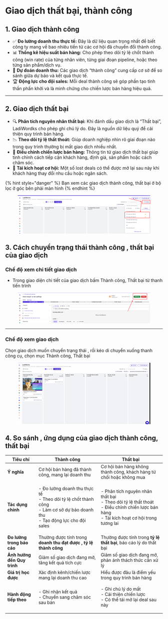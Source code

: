 # Giao dịch thất bại, thành công

## 1. Giao dịch thành công&#x20;

* ✅ **Đo lường doanh thu thực tế:** Đây là dữ liệu quan trọng nhất để biết công ty mang về bao nhiêu tiền từ các cơ hội đã chuyển đổi thành công.
* 📊 **Thống kê hiệu suất bán hàng:** Cho phép theo dõi tỷ lệ chốt thành công (win rate) của từng nhân viên, từng giai đoạn pipeline, hoặc theo từng sản phẩm/dịch vụ.
* 🔮 **Dự đoán doanh thu:** Các giao dịch “thành công” cung cấp cơ sở để so sánh giữa dự báo  và kết quả thực tế.
* 🏆 **Động lực cho đội sales:** Mỗi deal thành công sẽ góp phần tạo tinh thần phấn khởi và là minh chứng cho chiến lược bán hàng hiệu quả.

***

## 2. Giao dịch thất bại

* 🔍 **Phân tích nguyên nhân thất bại:** Khi đánh dấu giao dịch là “Thất bại”, LadiWordks  cho phép ghi chú lý do. Đây là nguồn dữ liệu quý để cải thiện quy trình bán hàng.
* 📉 **Theo dõi tỷ lệ thất thoát:** Giúp doanh nghiệp nhìn rõ giai đoạn nào trong quy trình thường bị mất giao dịch nhiều nhất.
* 🧩 **Điều chỉnh chiến lược bán hàng:** Thông tin từ giao dịch thất bại giúp tinh chỉnh cách tiếp cận khách hàng, định giá, sản phẩm hoặc cách chăm sóc.
* 🔄 **Tái kích hoạt cơ hội:** Một số lost deals có thể được mở lại sau này khi khách hàng thay đổi nhu cầu hoặc ngân sách.

{% hint style="danger" %}
Bạn xem các giao dịch thành công, thất bại ở bộ lọc ở góc bên phải màn hình&#x20;
{% endhint %}

<figure><img src="../../../.gitbook/assets/image (2).png" alt=""><figcaption></figcaption></figure>



## 3. Cách chuyển trạng thái thành công , thất bại của giao dịch&#x20;

### Chế độ xem chi tiết giao dịch&#x20;

* Trong giao diện chi tiết của giao dịch bấm Thành công, Thất bại  từ thanh tiến trình&#x20;

<figure><img src="../../../.gitbook/assets/image (11).png" alt=""><figcaption></figcaption></figure>



***

### Chế độ xem giao dịch&#x20;

Chọn giao dịch muốn chuyển trạng thái , rồi kéo di chuyển xuống thanh công cụ, chọn mục Thành công, Thất bại&#x20;

<figure><img src="../../../.gitbook/assets/thành công, thất bại deals.gif" alt=""><figcaption></figcaption></figure>

## 4. So sánh , ứng dụng của giao dịch thành công, thất bại&#x20;

| Tiêu chí                    | **Thành công**                                                                                                                          | **Thất bại**                                                                                                                                         |
| --------------------------- | --------------------------------------------------------------------------------------------------------------------------------------- | ---------------------------------------------------------------------------------------------------------------------------------------------------- |
| **Ý nghĩa**                 | Cơ hội bán hàng đã thành công, mang lại doanh thu                                                                                       | Cơ hội bán hàng không thành công, khách hàng từ chối hoặc không mua                                                                                  |
| **Tác dụng chính**          | <p>- Đo lường doanh thu thực tế<br>- Theo dõi tỷ lệ chốt thành công<br>- Làm cơ sở dự báo doanh thu<br>- Tạo động lực cho đội sales</p> | <p>- Phân tích nguyên nhân thất bại<br>- Theo dõi tỷ lệ thất thoát<br>- Điều chỉnh chiến lược bán hàng<br>- Tái kích hoạt cơ hội trong tương lai</p> |
| **Đo lường trong báo cáo**  | Thường được tính trong **doanh thu đạt được , tỷ lệ thành công**                                                                        | Thường được tính trong **tỷ lệ thất bại**, báo cáo lý do thất bại                                                                                    |
| **Ảnh hưởng đến Quy trình** | Giảm số giao dịch đang mở, tăng kết quả tích cực                                                                                        | Giảm số giao dịch đang mở, phản ánh thách thức cần xử lý                                                                                             |
| **Giá trị học được**        | Xác định kênh/chiến lược mang lại doanh thu cao                                                                                         | Hiểu được đâu là điểm yếu trong quy trình bán hàng                                                                                                   |
| **Hành động tiếp theo**     | <p>- Ghi nhận kết quả<br>- Chuyển sang chăm sóc sau bán</p>                                                                             | <p>- Ghi chú lý do mất<br>- Cải thiện chiến lược<br>- Có thể tái mở lại deal sau này</p>                                                             |
